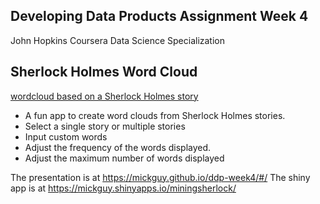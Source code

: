 ## Developing Data Products Assignment Week 4
John Hopkins Coursera Data Science Specialization 

## Sherlock Holmes Word Cloud

[wordcloud based on a Sherlock Holmes story](wordcloud_m.png)

  - A fun app to create word clouds from Sherlock Holmes stories.
  - Select a single story or multiple stories
  - Input custom words
  - Adjust the frequency of the words displayed.
  - Adjust the maximum number of words displayed 
  
  The presentation is at https://mickguy.github.io/ddp-week4/#/
  The shiny app is at https://mickguy.shinyapps.io/miningsherlock/